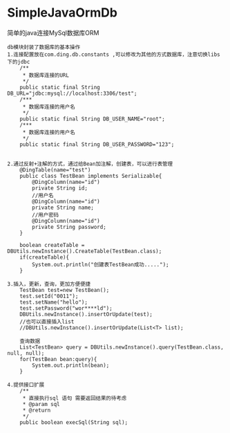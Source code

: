 ﻿# SimpleJavaOrmDb
简单的java连接MySql数据库ORM

	db模块封装了数据库的基本操作
	1.连接配置放在com.ding.db.constants ,可以修改为其他的方式数据库，注意切换libs下的jdbc
		/**
		 * 数据库连接的URL
		 */
		public static final String DB_URL="jdbc:mysql://localhost:3306/test";
		/***
		 * 数据库连接的用户名
		 */
		public static final String DB_USER_NAME="root";
		/***
		 * 数据库连接的用户名
		 */
		public static final String DB_USER_PASSWORD="123";
		
		
	2.通过反射+注解的方式，通过给Bean加注解，创建表，可以进行表管理
		@DingTable(name="test")
		public class TestBean implements Serializable{
			@DingColumn(name="id")
			private String id;
			//用户名
			@DingColumn(name="id")
			private String name;
			//用户密码
			@DingColumn(name="id")
			private String password;
		}
		
		boolean createTable = DBUtils.newInstance().CreateTable(TestBean.class);
		if(createTable){
			System.out.println("创建表TestBean成功.....");
		}
		
	3.插入，更新，查询，更加方便便捷
		TestBean test=new TestBean();
		test.setId("0011");
		test.setName("hello");
		test.setPassword("wor****ld");
		DBUtils.newInstance().insertOrUpdate(test);
		//也可以直接插入list
		//DBUtils.newInstance().insertOrUpdate(List<T> list);
		
		查询数据
		List<TestBean> query = DBUtils.newInstance().query(TestBean.class, null, null);
		for(TestBean bean:query){
			System.out.println(bean);
		}
		
	4.提供接口扩展
		/**
		 * 直接执行sql 语句 需要返回结果的待考虑
		 * @param sql
		 * @return
		 */
		public boolean execSql(String sql);
	
